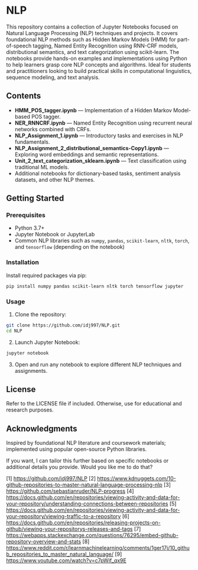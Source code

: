 # NLP

This repository contains a collection of Jupyter Notebooks focused on Natural Language Processing (NLP) techniques and projects. It covers foundational NLP methods such as Hidden Markov Models (HMM) for part-of-speech tagging, Named Entity Recognition using RNN-CRF models, distributional semantics, and text categorization using scikit-learn. The notebooks provide hands-on examples and implementations using Python to help learners grasp core NLP concepts and algorithms. Ideal for students and practitioners looking to build practical skills in computational linguistics, sequence modeling, and text analysis.

## Contents

- **HMM_POS_tagger.ipynb** — Implementation of a Hidden Markov Model-based POS tagger.
- **NER_RNNCRF.ipynb** — Named Entity Recognition using recurrent neural networks combined with CRFs.
- **NLP_Assignment_1.ipynb** — Introductory tasks and exercises in NLP fundamentals.
- **NLP_Assignment_2_distributional_semantics-Copy1.ipynb** — Exploring word embeddings and semantic representations.
- **Unit_2_text_categorization_sklearn.ipynb** — Text classification using traditional ML models.
- Additional notebooks for dictionary-based tasks, sentiment analysis datasets, and other NLP themes.

## Getting Started

### Prerequisites

- Python 3.7+
- Jupyter Notebook or JupyterLab
- Common NLP libraries such as `numpy`, `pandas`, `scikit-learn`, `nltk`, `torch`, and `tensorflow` (depending on the notebook)

### Installation

Install required packages via pip:

```bash
pip install numpy pandas scikit-learn nltk torch tensorflow jupyter
```

### Usage

1. Clone the repository:

```bash
git clone https://github.com/idj997/NLP.git
cd NLP
```

2. Launch Jupyter Notebook:

```bash
jupyter notebook
```

3. Open and run any notebook to explore different NLP techniques and assignments.

## License

Refer to the LICENSE file if included. Otherwise, use for educational and research purposes.

## Acknowledgments

Inspired by foundational NLP literature and coursework materials; implemented using popular open-source Python libraries.

If you want, I can tailor this further based on specific notebooks or additional details you provide. Would you like me to do that?

[1] https://github.com/idj997/NLP
[2] https://www.kdnuggets.com/10-github-repositories-to-master-natural-language-processing-nlp
[3] https://github.com/sebastianruder/NLP-progress
[4] https://docs.github.com/en/repositories/viewing-activity-and-data-for-your-repository/understanding-connections-between-repositories
[5] https://docs.github.com/en/repositories/viewing-activity-and-data-for-your-repository/viewing-traffic-to-a-repository
[6] https://docs.github.com/en/repositories/releasing-projects-on-github/viewing-your-repositorys-releases-and-tags
[7] https://webapps.stackexchange.com/questions/76295/embed-github-repository-overview-and-stats
[8] https://www.reddit.com/r/learnmachinelearning/comments/1ger17j/10_github_repositories_to_master_natural_language/
[9] https://www.youtube.com/watch?v=c7pWif_qx9E
